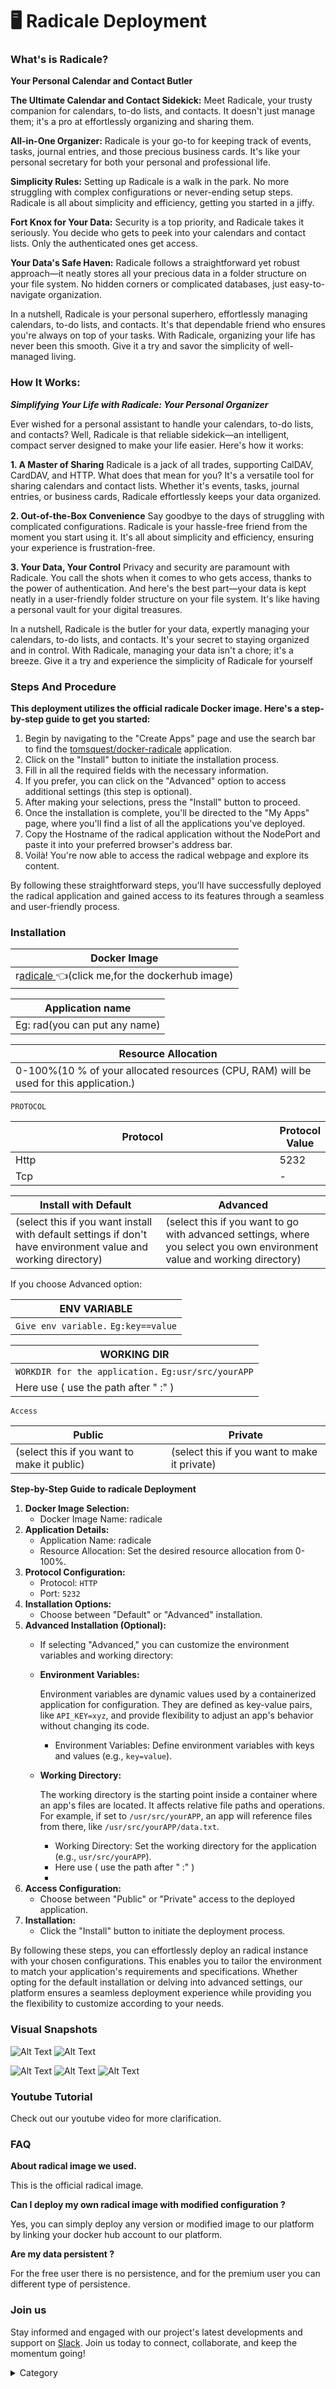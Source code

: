 
# 🖥 Radicale Deployment

### What's is Radicale?

**Your Personal Calendar and Contact Butler**

**The Ultimate Calendar and Contact Sidekick:** Meet Radicale, your trusty companion for calendars, to-do lists, and contacts. It doesn't just manage them; it's a pro at effortlessly organizing and sharing them.

**All-in-One Organizer:** Radicale is your go-to for keeping track of events, tasks, journal entries, and those precious business cards. It's like your personal secretary for both your personal and professional life.

**Simplicity Rules:** Setting up Radicale is a walk in the park. No more struggling with complex configurations or never-ending setup steps. Radicale is all about simplicity and efficiency, getting you started in a jiffy.

**Fort Knox for Your Data:** Security is a top priority, and Radicale takes it seriously. You decide who gets to peek into your calendars and contact lists. Only the authenticated ones get access.

**Your Data's Safe Haven:** Radicale follows a straightforward yet robust approach—it neatly stores all your precious data in a folder structure on your file system. No hidden corners or complicated databases, just easy-to-navigate organization.

In a nutshell, Radicale is your personal superhero, effortlessly managing calendars, to-do lists, and contacts. It's that dependable friend who ensures you're always on top of your tasks. With Radicale, organizing your life has never been this smooth. Give it a try and savor the simplicity of well-managed living.

### **How It Works:**

_**Simplifying Your Life with Radicale: Your Personal Organizer**_

Ever wished for a personal assistant to handle your calendars, to-do lists, and contacts? Well, Radicale is that reliable sidekick—an intelligent, compact server designed to make your life easier. Here's how it works:

**1. A Master of Sharing** Radicale is a jack of all trades, supporting CalDAV, CardDAV, and HTTP. What does that mean for you? It's a versatile tool for sharing calendars and contact lists. Whether it's events, tasks, journal entries, or business cards, Radicale effortlessly keeps your data organized.

**2. Out-of-the-Box Convenience** Say goodbye to the days of struggling with complicated configurations. Radicale is your hassle-free friend from the moment you start using it. It's all about simplicity and efficiency, ensuring your experience is frustration-free.

**3. Your Data, Your Control** Privacy and security are paramount with Radicale. You call the shots when it comes to who gets access, thanks to the power of authentication. And here's the best part—your data is kept neatly in a user-friendly folder structure on your file system. It's like having a personal vault for your digital treasures.

In a nutshell, Radicale is the butler for your data, expertly managing your calendars, to-do lists, and contacts. It's your secret to staying organized and in control. With Radicale, managing your data isn't a chore; it's a breeze. Give it a try and experience the simplicity of Radicale for yourself

### Steps And Procedure

&#x20;**This deployment utilizes the official radicale Docker image. Here's a step-by-step guide to get you started:**

1. Begin by navigating to the "Create Apps" page and use the search bar to find the  [tomsquest/docker-radicale](https://hub.docker.com/r/tomsquest/docker-radicale/) application.
2. Click on the "Install" button to initiate the installation process.
3. Fill in all the required fields with the necessary information.
4. If you prefer, you can click on the "Advanced" option to access additional settings (this step is optional).
5. After making your selections, press the "Install" button to proceed.
6. Once the installation is complete, you'll be directed to the "My Apps" page, where you'll find a list of all the applications you've deployed.
7. Copy the Hostname of the radical  application without the NodePort and paste it into your preferred browser's address bar.
8. Voilà! You're now able to access the  radical webpage and explore its content.

By following these straightforward steps, you'll have successfully deployed the radical application and gained access to its features through a seamless and user-friendly process.



### Installation

| Docker Image                                                                                                                                       |
| -------------------------------------------------------------------------------------------------------------------------------------------------- |
| r[adicale ](https://hub.docker.com/r/tomsquest/docker-radicale/)👈(click me,for the dockerhub image) |

| Application name                                                            |
| --------------------------------------------------------------------------- |
| Eg: rad(you can put any name) |

| Resource Allocation                                                                                                                                                     |
| ----------------------------------------------------------------------------------------------------------------------------------------------------------------------- |
| 0-100%(10 % of your allocated resources (CPU, RAM) will be used for this application.) |

`PROTOCOL`

<table><thead><tr><th width="417">Protocol</th><th>Protocol Value</th></tr></thead><tbody><tr><td>Http</td><td>5232</td></tr><tr><td>Tcp</td><td>-</td></tr></tbody></table>

| Install with Default                                                                                                                                        | Advanced                                                                                                                                                               |
| ----------------------------------------------------------------------------------------------------------------------------------------------------------- | ---------------------------------------------------------------------------------------------------------------------------------------------------------------------- |
| (select this if you want install with default settings if don't have environment value and working directory) | (select this if you want to go with advanced settings, where you select you own environment value and working directory) |

If you choose Advanced option:

| ENV VARIABLE                                                            |
| ----------------------------------------------------------------------- |
| ```Give env variable.``` ```Eg:key==value```  |

| WORKING DIR                                                                             |
| --------------------------------------------------------------------------------------- |
| ```WORKDIR for the application.``` ```Eg:usr/src/yourAPP```  |
| Here use ( use the path after   " :"  )                 |

`Access`

| Public                                      | Private                                      |
| ------------------------------------------- | -------------------------------------------- |
| (select this if you want to make it public) | (select this if you want to make it private) |

**Step-by-Step Guide to radicale Deployment**

1. **Docker Image Selection:**
   * Docker Image Name: radicale
2. **Application Details:**
   * Application Name: radicale
   * Resource Allocation: Set the desired resource allocation from 0-100%.
3. **Protocol Configuration:**
   * Protocol: `HTTP`
   * Port: `5232`
4. **Installation Options:**
   * Choose between "Default" or "Advanced" installation.
5. **Advanced Installation (Optional):**
   * If selecting "Advanced," you can customize the environment variables and working directory:
   *   **Environment Variables:**

       Environment variables are dynamic values used by a containerized application for configuration. They are defined as key-value pairs, like `API_KEY=xyz`, and provide flexibility to adjust an app's behavior without changing its code.

       * Environment Variables: Define environment variables with keys and values (e.g., `key=value`).
   *   **Working Directory:**

       The working directory is the starting point inside a container where an app's files are located. It affects relative file paths and operations. For example, if set to `/usr/src/yourAPP`, an app will reference files from there, like `/usr/src/yourAPP/data.txt`.

       * Working Directory: Set the working directory for the application (e.g., `usr/src/yourAPP`).
       * Here use ( use the path after   " :"  )
       *
6. **Access Configuration:**
   * Choose between "Public" or "Private" access to the deployed application.
7. **Installation:**
   * Click the "Install" button to initiate the deployment process.

By following these steps, you can effortlessly deploy an radical instance with your chosen configurations. This enables you to tailor the environment to match your application's requirements and specifications. Whether opting for the default installation or delving into advanced settings, our platform ensures a seamless deployment experience while providing you the flexibility to customize according to your needs.

### Visual Snapshots

![Alt Text](/img/dwd3.jpg)
![Alt Text](/img/jjh4.jpg)

![Alt Text](/img/sder.jpg)
![Alt Text](/img/swd.jpg)
![Alt Text](/img/vsvs.jpg)

### Youtube Tutorial&#x20;

Check out our youtube video for more clarification.



### FAQ

**About radical image we used.**

This is the official radical image.

**Can I deploy my own radical image with modified configuration ?**

Yes, you can simply deploy any version or modified image to our platform by linking your docker hub account to our platform.

**Are my data persistent ?**

For the free user there is no persistence, and for the premium user you can different type of persistence.

### Join us

Stay informed and engaged with our project's latest developments and support on [Slack](https://app.slack.com/client/T04QS32JX6E/C04QKEWE146). Join us today to connect, collaborate, and keep the momentum going!&#x20;

<details>

<summary>Category</summary>

Kubernetes, cloud computing, DevOps, cloud services, hosting platform, container orchestration, cloud infrastructure, cloud deployment, cloud management, cloud technology, cloud solutions, radicale

</details>
